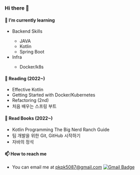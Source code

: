 ### Hi there 👋

#### 🌱 I’m currently learning 
<ul>
  <li> Backend Skills</li>
  <ul>
    <li> JAVA</li>
    <li> Kotlin</li>
    <li> Spring Boot</li>
  </ul>
  <li> Infra</li>
  <ul>
    <li> Docker/k8s</li>
  </ul>
</ul>

#### 📙 Reading (2022~)
<ul>
  <li> Effective Kotlin</li>
  <li> Getting Started with Docker/Kubernetes</li>
  <li> Refactoring (2nd)</li>
  <li> 처음 배우는 스프링 부트</li>
</ul>

#### 📗 Read Books (2022~)
<ul>
  <li> Kotlin Programming The Big Nerd Ranch Guide</li>
  <li> 팀 개발을 위한 Git, GitHub 시작하기</li>
  <li> 자바의 정석</li>
</ul>

#### 📫 How to reach me
-  You can email me at pkpk5087@gmail.com 
  [![Gmail Badge](https://img.shields.io/badge/Gmail-d14836?style=flat-square&logo=Gmail&logoColor=white&link=mailto:pkpk5087@gmail.com)](mailto:pkpk5087@gmail.com)
